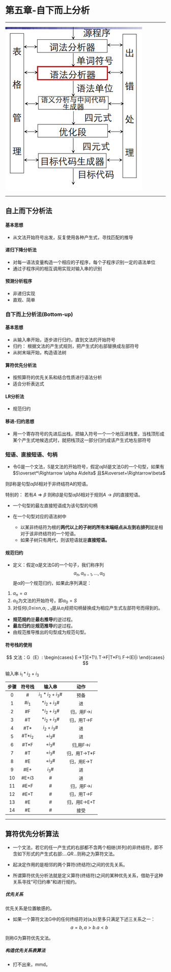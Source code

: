 #  	第五章-自下而上分析
---
![编译程序总框](image/编译程序总框.png)

---
## 自上而下分析法
 #### 基本思想
 * 从文法开始符号出发，反复使用各种产生式，寻找匹配的推导
#### 递归下降分析法
   * 对每一语法变量构造一个相应的子程序，每个子程序识别一定的语法单位
   * 通过子程序间的相互调用实现对输入串的识别
 #### 预测分析程序
   * 非递归实现
   * 直观、简单

### 自下而上分析法(Bottom-up)
#### 基本思想
* 从输入串开始，逐步进行归约，直到文法的开始符号
* 归约： 根据文法的产生式规则，把产生式的右部替换成左部符号
* 从树末端开始，构造语法树
#### 算符优先分析法
* 按照算符的优先关系和结合性质进行语法分析
* 适合分析表达式
#### LR分析法
* 规范归约
#### 移进-归约思想
* 用一个寄存符号的先进后出栈，把输入符号一个一个地压进栈里，当栈顶形成某个产生式地候选式时，就把栈顶这一部分归约成该产生式地左部符号
### 短语、直接短语、句柄

* 令G是一个文法，S是文法的开始符号，假定$\alpha\beta\delta$是文法G的一个句型，如果有$S\overset*\Rightarrow  \alpha A\delta$ 且$A\overset+\Rightarrow\beta$

则β称是句型$\alpha\beta\delta$相对于非终结符A的短语。

特别的： 若有$A\Rightarrow \beta$ 则称β是句型$\alpha\beta\delta$相对于规则$A \rightarrow \beta$的直接短语。
*  一个句型的最左直接短语成为该句型的句柄

* 在一个句型对应的语法树中
  * 以某非终结符为根的**两代以上的子树的所有末端结点从左到右排列**就是相对于该非终结符的一个短语。
  * 如果子树只有两代，则该短语就是**直接短语。**

#### 规范归约
* 定义：假定α是文法G的一个句子，我们称序列
$$\alpha_n,\alpha_{n-1},…,\alpha_0$$
是α的一个规范归约，如果此序列满足：

1. $\alpha_n = \alpha$
2. $\alpha_0$为文法的开始符号，即$\alpha_0 =S$ 
3. 对任何i,0≤i≤n,$\alpha_{i-1}$是从$\alpha_i$经把句柄替换成为相应产生式左部符号而得到的。

* **规范规约**是**最右推导**的逆过程。
* **最左归约**是**规范推导**的逆过程。
* 由规范推导推出的句型成为规范句型。

#### 符号栈的使用

$$
文法：G（E）:
\begin{cases}
  E→T|E+T\\
  T→F|T*F\\
  F→(E)|i
\end{cases}
$$

输入串 $i_1*i_2+i_3$

| 步骤 |  符号栈  |     输入串     |    动作     |
| :--: | :------: | :------------: | :---------: |
|  0   |    #     | $i_1*i_2+i_3$# |    预备     |
|  1   |  #$i_1$  |  $*i_2+i_3$#   |     进      |
|  2   |    #F    |  $*i_2+i_3$#   | 归，用F→$i$ |
|  3   |    #T    |  $*i_2+i_3$#   |  归，用T→F  |
|  4   |   #T*    |   $i_2+i_3$#   |     进      |
|  5   | #T*$i_2$ |    $+i_3$#     |     进      |
|  6   |   #T*F   |    $+i_3$#     | 归,用F→$i$  |
|  7   |    #T    |    $+i_3$#     | 归，用T→T*F |
|  8   |    #E    |    $+i_3$#     |  归，用E→T  |
|  9   |   #E+    |     $i_3$#     |     进      |
|  10  | #E+$i3$  |       #        |     进      |
|  11  |   #E+F   |       #        | 归，用F→$i$ |
|  12  |   #E+T   |       #        |  归，用T→F  |
|  13  |    #E    |       #        | 归，用E→E+T |
|  14  |    #E    |       #        |    接受     |

---

## 算符优先分析算法

* 一个文法，若它的任一产生式的右部都不含两个相继(并列)的非终结符，即不含如下形式的产生式右部:$…QR…$则称之为算符文法。

* 起决定作用的是相邻的两个算符(终结符)之间的优先关系。
* 所谓算符优先分析法就是定义算符(终结符)之间的某种优先关系，借助于这种关系寻找“可归约串”和进行规约。

##### 优先关系 

优先关系是位置敏感的。

* 如果一个算符文法G中的任何终结符对(a,b)至多只满足下述三关系之一：
  $$
  a=b,a>b.a<b
  $$
  

则称G为算符优先文法。



#####  构造优先关系表算法

* 打不出来，mmd。

